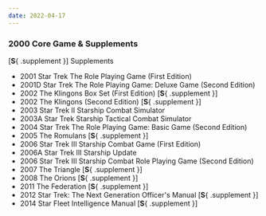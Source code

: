 ```yaml
---
date: 2022-04-17
---
```

### 2000 Core Game & Supplements

[**S**{ .supplement }] Supplements

- 2001 Star Trek The Role Playing Game (First Edition)
- 2001D Star Trek The Role Playing Game: Deluxe Game (Second Edition)
- 2002 The Klingons Box Set (First Edition) [**S**{ .supplement }]
- 2002 The Klingons (Second Edition) [**S**{ .supplement }]
- 2003 Star Trek II Starship Combat Simulator
- 2003A Star Trek Starship Tactical Combat Simulator
- 2004 Star Trek The Role Playing Game: Basic Game (Second Edition)
- 2005 The Romulans [**S**{ .supplement }]
- 2006 Star Trek III Starship Combat Game (First Edition)
- 2006A Star Trek III Starship Update
- 2006 Star Trek III Starship Combat Role Playing Game (Second Edition)
- 2007 The Triangle [**S**{ .supplement }]
- 2008 The Orions [**S**{ .supplement }]
- 2011 The Federation [**S**{ .supplement }]
- 2012 Star Trek: The Next Generation Officer's Manual [**S**{ .supplement }]
- 2014 Star Fleet Intelligence Manual [**S**{ .supplement }]
